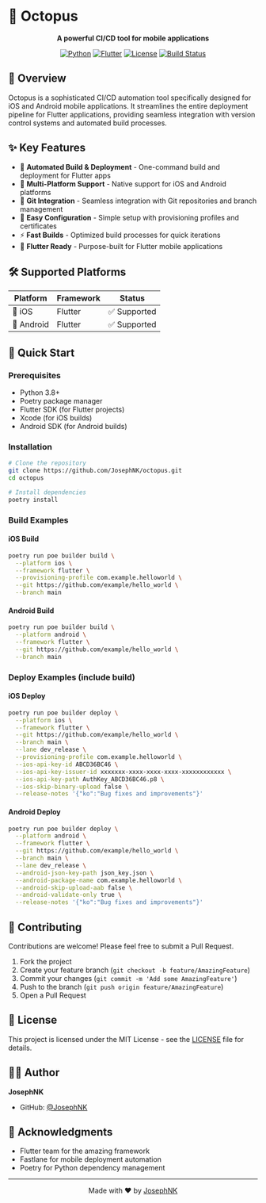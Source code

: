 # 🐙 Octopus

<div align="center">

**A powerful CI/CD tool for mobile applications**

[![Python](https://img.shields.io/badge/python-3.8+-blue.svg)](https://www.python.org/downloads/)
[![Flutter](https://img.shields.io/badge/flutter-supported-blue.svg)](https://flutter.dev/)
[![License](https://img.shields.io/badge/license-MIT-green.svg)](LICENSE)
[![Build Status](https://img.shields.io/badge/build-passing-brightgreen.svg)](https://github.com/JosephNK/octopus)

</div>

## 📖 Overview

Octopus is a sophisticated CI/CD automation tool specifically designed for iOS and Android mobile applications. It streamlines the entire deployment pipeline for Flutter applications, providing seamless integration with version control systems and automated build processes.

## ✨ Key Features

- 🚀 **Automated Build & Deployment** - One-command build and deployment for Flutter apps
- 🎯 **Multi-Platform Support** - Native support for iOS and Android platforms
- 🔄 **Git Integration** - Seamless integration with Git repositories and branch management
- 🔧 **Easy Configuration** - Simple setup with provisioning profiles and certificates
- ⚡ **Fast Builds** - Optimized build processes for quick iterations
- 📱 **Flutter Ready** - Purpose-built for Flutter mobile applications

## 🛠 Supported Platforms

| Platform | Framework | Status |
|----------|-----------|--------|
| 📱 iOS | Flutter | ✅ Supported |
| 🤖 Android | Flutter | ✅ Supported |

## 🚀 Quick Start

### Prerequisites

- Python 3.8+
- Poetry package manager
- Flutter SDK (for Flutter projects)
- Xcode (for iOS builds)
- Android SDK (for Android builds)

### Installation

```bash
# Clone the repository
git clone https://github.com/JosephNK/octopus.git
cd octopus

# Install dependencies
poetry install
```

### Build Examples

#### iOS Build
```bash
poetry run poe builder build \
  --platform ios \
  --framework flutter \
  --provisioning-profile com.example.helloworld \
  --git https://github.com/example/hello_world \
  --branch main
```

#### Android Build
```bash
poetry run poe builder build \
  --platform android \
  --framework flutter \
  --git https://github.com/example/hello_world \
  --branch main
```

### Deploy Examples (include build)

#### iOS Deploy
```bash
poetry run poe builder deploy \
  --platform ios \
  --framework flutter \
  --git https://github.com/example/hello_world \
  --branch main \
  --lane dev_release \
  --provisioning-profile com.example.helloworld \
  --ios-api-key-id ABCD36BC46 \
  --ios-api-key-issuer-id xxxxxxx-xxxx-xxxx-xxxx-xxxxxxxxxxxx \
  --ios-api-key-path AuthKey_ABCD36BC46.p8 \
  --ios-skip-binary-upload false \
  --release-notes '{"ko":"Bug fixes and improvements"}'
```

#### Android Deploy
```bash
poetry run poe builder deploy \
  --platform android \
  --framework flutter \
  --git https://github.com/example/hello_world \
  --branch main \
  --lane dev_release \
  --android-json-key-path json_key.json \
  --android-package-name com.example.helloworld \
  --android-skip-upload-aab false \
  --android-validate-only true \
  --release-notes '{"ko":"Bug fixes and improvements"}'
```

## 🤝 Contributing

Contributions are welcome! Please feel free to submit a Pull Request.

1. Fork the project
2. Create your feature branch (`git checkout -b feature/AmazingFeature`)
3. Commit your changes (`git commit -m 'Add some AmazingFeature'`)
4. Push to the branch (`git push origin feature/AmazingFeature`)
5. Open a Pull Request

## 📄 License

This project is licensed under the MIT License - see the [LICENSE](LICENSE) file for details.

## 👨‍💻 Author

**JosephNK**
- GitHub: [@JosephNK](https://github.com/JosephNK)

## 🙏 Acknowledgments

- Flutter team for the amazing framework
- Fastlane for mobile deployment automation
- Poetry for Python dependency management

---

<div align="center">

Made with ❤️ by [JosephNK](https://github.com/JosephNK)

</div>